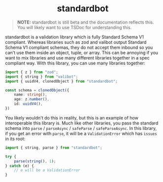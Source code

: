 <h1 align="center">standardbot</h1>

> **NOTE:** standardbot is still beta and the documentation reflects this. You will likely want to use TSDoc for understanding this.

standardbot is a validation library which is fully Standard Schema V1 compliant. Whereas libraries such as zod and valibot output Standard Schema V1 compliant schemas, they do not accept them inbound so you can't use them inside an object, tuple, or array. This can be annoying if you want to mix libraries and use many different libraries together in a spec compliant way. With this library, you can use many libraries together:

```ts
import { z } from "zod";
import { string } from "valibot";
import { uuidV4, clonedObject } from "standardbot";

const schema = clonedObject({
    name: string(),
    age: z.number(),
    id: uuidV4(),
})
```
You likely wouldn't do this in reality, but this is an example of how interoperable this library is. Much like other libraries, you pass the standard schema into `parse` / `parseAsync` / `safeParse` / `safeParseAsync`. In this library, if you get an error with `parse`, it will be a `ValidationError` which has `issues` in its root:
```ts
import { string, parse } from "standardbot";

try {
    parse(string(), 1);
} catch (e) {
    // e will be a ValidationError
}
```
